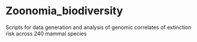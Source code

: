 # Zoonomia_biodiversity
Scripts for data generation and analysis of genomic correlates of extinction risk across 240 mammal species
